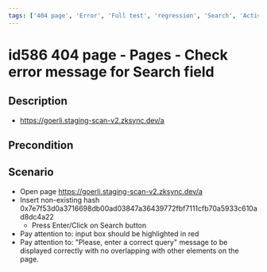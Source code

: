 ```yaml
---
tags: ['404 page', 'Error', 'Full test', 'regression', 'Search', 'Active']
---
```


# id586 404 page - Pages - Check error message for Search field

## Description
  - https://goerli.staging-scan-v2.zksync.dev/a

## Precondition


## Scenario
- Open page https://goerli.staging-scan-v2.zksync.dev/a
- Insert non-existing hash   0x7e7f53d0a3716698db00ad03847a36439772fbf7111cfb70a5933c610ad8dc4a22
    - Press Enter/Click on Search button
- Pay attention to: input box should be highlighted in red
- Pay attention to:  "Please, enter a correct query" message to be displayed correctly with no overlapping with other elements on the page.
